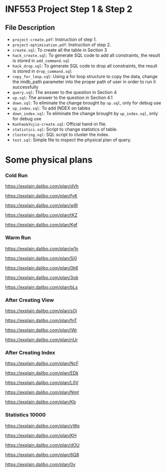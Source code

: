 # INF553 Project Step 1 & Step 2

## File Description

-   `project-create.pdf`: Instruction of step 1.
-   `project-optimisation.pdf`: Instruction of step 2.
-   `create.sql`: To create all the table in Section 3
-   `hack_create.sql`: To generate SQL code to add all constraints, the result is stored in `add_command.sql`
-   `hack_drop.sql`: To generate SQL code to drop all constraints, the result is stored in `drop_command.sql`
-   `copy_for_loop.sql`: Using a for loop structure to copy the data, change the imdb_path parameter into the proper path of user in order to run it successfully
-   `query.sql`: The answer to the question in Section 4
-   `up.sql`: The answer to the question in Section 4.1
-   `down.sql`: To eliminate the change brought by `up.sql`, only for debug use
-   `up_index.sql`: To add INDEX on tables
-   `down_index.sql`: To eliminate the change brought by `up_index.sql`, only for debug use
-   `Kunhao&Yujia-create.sql`: Official hand-in file.
-   `statistics.sql`: Script to change statistics of table.
-   `clustering.sql`: SQL script to cluster the index.
-   `test.sql`: Simple file to inspect the physical plan of query.

# Some physical plans

### Cold Run

https://explain.dalibo.com/plan/dVh

https://explain.dalibo.com/plan/fyK

https://explain.dalibo.com/plan/wlR

https://explain.dalibo.com/plan/tKZ

https://explain.dalibo.com/plan/Kgf

### Warm Run

https://explain.dalibo.com/plan/w1n

https://explain.dalibo.com/plan/Si0

https://explain.dalibo.com/plan/0k6

https://explain.dalibo.com/plan/3ob

https://explain.dalibo.com/plan/bLs

### After Creating View

https://explain.dalibo.com/plan/sOj

https://explain.dalibo.com/plan/fnT

https://explain.dalibo.com/plan/iWr

https://explain.dalibo.com/plan/nUr

### After Creating Index

https://explain.dalibo.com/plan/NcF

https://explain.dalibo.com/plan/EDk

https://explain.dalibo.com/plan/L0V

https://explain.dalibo.com/plan/Nmt

https://explain.dalibo.com/plan/Kb

### Statistics 10000

https://explain.dalibo.com/plan/yWq

https://explain.dalibo.com/plan/KH

https://explain.dalibo.com/plan/dOU

https://explain.dalibo.com/plan/6Q8

https://explain.dalibo.com/plan/0y
